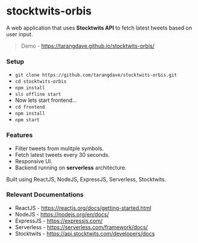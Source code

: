 # stocktwits-orbis
A web application that uses **Stocktwits API** to fetch latest tweets based on user input.

> Demo - https://tarangdave.github.io/stocktwits-orbis/

### Setup
+ ```git clone https://github.com/tarangdave/stocktwits-orbis.git```
+ ```cd stocktwits-orbis```
+ ```npm install```
+ ```sls offline start```
+ Now lets start frontend...
+ ```cd frontend```
+ ```npm install```
+ ```npm start```

### Features
+ Filter tweets from mulitple symbols.
+ Fetch latest tweets every 30 seconds.
+ Responsive UI.
+ Backend running on **serverless** architecture.

Built using ReactJS, NodeJS, ExpressJS, Serverless, Stocktwits.

### Relevant Documentations
+ ReactJS - https://reactjs.org/docs/getting-started.html
+ NodeJS - https://nodejs.org/en/docs/
+ ExpressJS - https://expressjs.com/
+ Serverless - https://serverless.com/framework/docs/
+ Stocktwits - https://api.stocktwits.com/developers/docs
